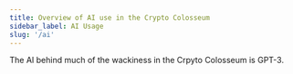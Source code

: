 ```yaml
---
title: Overview of AI use in the Crypto Colosseum
sidebar_label: AI Usage
slug: '/ai'
---
```


The AI behind much of the wackiness in the Crpyto Colosseum is GPT-3.

